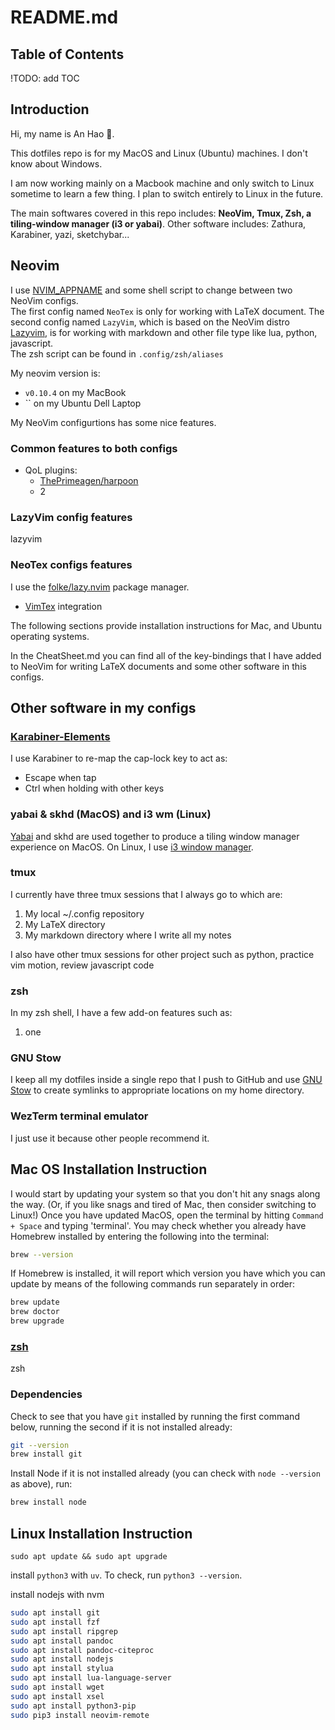 # README.md

## Table of Contents

!TODO: add TOC

## Introduction

Hi, my name is An Hao 👋.

This dotfiles repo is for my MacOS and Linux (Ubuntu) machines. I don't know about Windows.

I am now working mainly on a Macbook machine and only switch to Linux sometime to learn a few thing. I plan to switch entirely to Linux in the future.

The main softwares covered in this repo includes: **NeoVim, Tmux, Zsh, a tiling-window manager (i3 or yabai)**. Other software includes: Zathura, Karabiner, yazi, sketchybar...

## Neovim

I use [NVIM_APPNAME](https://neovim.io/doc/user/starting.html#%24NVIM_APPNAME) and some shell script to change between two NeoVim configs.  
The first config named `NeoTex` is only for working with LaTeX document. The second config named `LazyVim`, which is based on the NeoVim distro [Lazyvim](https://www.lazyvim.org/), is for working with markdown and other file type like lua, python, javascript.  
The zsh script can be found in `.config/zsh/aliases`

My neovim version is:

- `v0.10.4` on my MacBook
- `` on my Ubuntu Dell Laptop

My NeoVim configurtions has some nice features.

### Common features to both configs

- QoL plugins:
  - [ThePrimeagen/harpoon](https://github.com/ThePrimeagen/harpoon)
  - 2

### LazyVim config features

lazyvim

### NeoTex configs features

I use the [folke/lazy.nvim](https://github.com/folke/lazy.nvim) package manager.

- [VimTex](https://github.com/lervag/vimtex) integration

The following sections provide installation instructions for Mac, and Ubuntu operating systems.

In the CheatSheet.md you can find all of the key-bindings that I have added to NeoVim for writing LaTeX documents and some other software in this configs.

## Other software in my configs

### [Karabiner-Elements](https://karabiner-elements.pqrs.org/)

I use Karabiner to re-map the cap-lock key to act as:

- Escape when tap
- Ctrl when holding with other keys

### yabai & skhd (MacOS) and i3 wm (Linux)

[Yabai](https://github.com/koekeishiya/yabai) and skhd are used together to produce a tiling window manager experience on MacOS. On Linux, I use [i3 window manager](https://i3wm.org/).

### tmux

I currently have three tmux sessions that I always go to which are:

1. My local ~/.config repository
2. My LaTeX directory
3. My markdown directory where I write all my notes

I also have other tmux sessions for other project such as python, practice vim motion, review javascript code

### zsh

In my zsh shell, I have a few add-on features such as:

1. one

### GNU Stow

I keep all my dotfiles inside a single repo that I push to GitHub and use [GNU Stow](https://www.gnu.org/software/stow/) to create symlinks to appropriate locations on my home directory.

### WezTerm terminal emulator

I just use it because other people recommend it.

## Mac OS Installation Instruction

I would start by updating your system so that you don't hit any snags along the way.
(Or, if you like snags and tired of Mac, then consider switching to Linux!)
Once you have updated MacOS, open the terminal by hitting `Command + Space` and typing 'terminal'.
You may check whether you already have Homebrew installed by entering the following into the terminal:

```bash
brew --version
```

If Homebrew is installed, it will report which version you have which you can update by means of the following commands run separately in order:

```bash
brew update
brew doctor
brew upgrade
```

### [zsh](https://fishshell.com/)

zsh

### Dependencies

Check to see that you have `git` installed by running the first command below, running the second if it is not installed already:

```bash
git --version
brew install git
```

Install Node if it is not installed already (you can check with `node --version` as above), run:

```bash
brew install node
```

## Linux Installation Instruction

`sudo apt update && sudo apt upgrade`

install `python3` with `uv`. To check, run `python3 --version`.

install nodejs with nvm

```bash
sudo apt install git
sudo apt install fzf
sudo apt install ripgrep
sudo apt install pandoc
sudo apt install pandoc-citeproc
sudo apt install nodejs
sudo apt install stylua
sudo apt install lua-language-server
sudo apt install wget
sudo apt install xsel
sudo apt install python3-pip
sudo pip3 install neovim-remote
```
